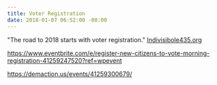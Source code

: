 ```yaml
---
title: Voter Registration
date: 2018-01-07 06:52:00 -08:00
---
```


"The road to 2018 starts with voter registration." [Indivisibole435.org](https://indivisible435.org/)


https://www.eventbrite.com/e/register-new-citizens-to-vote-morning-registration-41259247520?ref=wpevent

https://demaction.us/events/41259300679/



